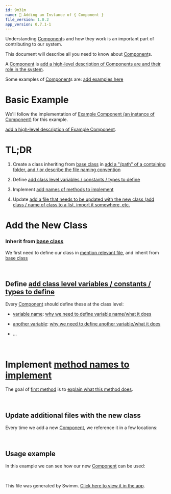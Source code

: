 ```yaml
---
id: 9m31m
name: 🔘 Adding an Instance of { Component }
file_version: 1.0.2
app_version: 0.7.1-1
---
```


Understanding [Component](#text-placeholder-id-lfnuc)s and how they work is an important part of contributing to our system.

This document will describe all you need to know about [Component](#text-placeholder-id-lfnuc)s.

A [Component](#text-placeholder-id-lfnuc) is [add a high-level description of Components are and their role in the system](#text-placeholder-id-jhqz1).

Some examples of [Component](#text-placeholder-id-lfnuc)s are: [add examples here](#text-placeholder-id-ubhss)

# Basic Example

We'll follow the implementation of [Example Component (an instance of Component)](#text-placeholder-id-9oy67) for this example.

[add a high-level description of Example Component](#text-placeholder-id-7e7ko).

# TL;DR

1.  Create a class inheriting from [base class](#text-placeholder-id-gggqo) in [add a "/path" of a containing folder, and / or describe the file naming convention](#text-placeholder-id-7wbm4)

2.  Define [add class level variables / constants / types to define](#text-placeholder-id-exagy)

3.  Implement [add names of methods to implement](#text-placeholder-id-qpqfx)

4.  Update [add a file that needs to be updated with the new class (add class / name of class to a list, import it somewhere, etc.](#text-placeholder-id-555pz)


# Add the New Class

### Inherit from [base class](#text-placeholder-id-gggqo)

We first need to define our class in [mention relevant file](#text-placeholder-id-pjhku), and inherit from [base class](#text-placeholder-id-gggqo)

<br/>

## Define [add class level variables / constants / types to define](#text-placeholder-id-exagy)

Every [Component](#text-placeholder-id-lfnuc) should define these at the class level:

*   [variable name](#text-placeholder-id-semhh): [why we need to define variable name/what it does](#text-placeholder-id-ndlwi)

*   [another variable](#text-placeholder-id-7u6mn): [why we need to define another variable/what it does](#text-placeholder-id-aqpkp)

*   ...

<br/>

# Implement [method names to implement](#text-placeholder-id-uke9s)

The goal of [first method](#text-placeholder-id-wmcbi) is to [explain what this method does](#text-placeholder-id-qmikw).

<br/>

## **Update additional files with the new class**

Every time we add a new [Component](#text-placeholder-id-lfnuc), we reference it in a few locations:

<br/>

## Usage example

In this example we can see how our new [Component](#text-placeholder-id-lfnuc) can be used:

<br/>

This file was generated by Swimm. [Click here to view it in the app](http://localhost:5000/repos/Z2l0aHViJTNBJTNBc3Rva2Utd2VhdGhlciUzQSUzQUFkZGllQ29oZW4=/docs/9m31m).
